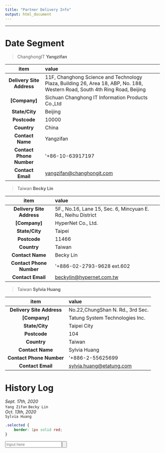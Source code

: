 ```yaml
---
title: "Partner Delivery Info"
output: html_document
---
```




********************************************************************************   
# Date Segment

> ChanghongIT **Yangzifan** 

| item                      | value |
| :---:                     | :---  |
| **Delivery Site Address** |  11F, Changhong Science and Technology Plaza, Building 26, Area 18, ABP, No. 188, Western Road, South 4th Ring Road, Beijing |
| **[Company]**             |  Sichuan Changhong IT Information Products Co.,Ltd |
| **State/City**            |  Beijing |
| **Postcode**              |  10000  |
| **Country**	              |  China  | 
| **Contact Name**	        |  Yangzifan  | 
| **Contact Phone Number**  |  '+86-10-63917197 |
| **Contact Email** 	      |  yangzifan@changhongit.com    | 

> Taiwan **Becky Lin**

| item                      | value |
| :---:                     | :---  |
| **Delivery Site Address** |  5F., No.16, Lane 15, Sec. 6, Mincyuan E. Rd., Neihu District |
| **[Company]**             |  HyperNet Co., Ltd. |
| **State/City**            |  Taipei |
| **Postcode**              |  11466  |
| **Country**	              |  Taiwan | 
| **Contact Name**	        |  Becky Lin  | 
| **Contact Phone Number**  |  '+886-02-2793-9628 ext.602 |
| **Contact Email** 	      |  beckylin@hypernet.com.tw    | 


> Taiwan **Sylvia Huang**

| item                      | value |
| :---:                     | :---  |
| **Delivery Site Address** |  No.22,ChungShan N. Rd., 3rd Sec. |
| **[Company]**             |  Tatung System Technologies Inc. |
| **State/City**            |  Taipei City  |
| **Postcode**              |  104   |
| **Country**	              |  Taiwan  | 
| **Contact Name**	        |  Sylvia Huang  | 
| **Contact Phone Number**  |  '+886-2-55625699 |
| **Contact Email** 	      |  sylvia.huang@etatung.com    | 




# History Log
*Sept. 17th, 2020*    
`Yang Zifan` `Becky Lin`         
*Oct. 13th, 2020*   
`Sylvia Huang`         





<!-- The doc is used for gerneating the HTML, so HTML tag is used -->

```CSS 
.selected {
    border: 1px solid red;
}

```

<input type="textbox" Placeholder="Input here" /><input type="button" text="Submit" />
